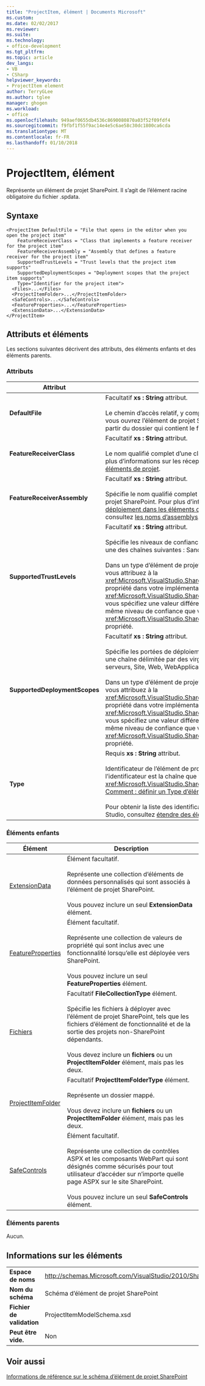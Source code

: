 ```yaml
---
title: "ProjectItem, élément | Documents Microsoft"
ms.custom: 
ms.date: 02/02/2017
ms.reviewer: 
ms.suite: 
ms.technology:
- office-development
ms.tgt_pltfrm: 
ms.topic: article
dev_langs:
- VB
- CSharp
helpviewer_keywords:
- ProjectItem element
author: TerryGLee
ms.author: tglee
manager: ghogen
ms.workload:
- office
ms.openlocfilehash: 949aef0655db4536c8690080870a03f52f09fdf4
ms.sourcegitcommit: f9fbf1f55f9ac14e4e5c6ae58c30dc1800ca6cda
ms.translationtype: MT
ms.contentlocale: fr-FR
ms.lasthandoff: 01/10/2018
---
```

# <a name="projectitem-element"></a>ProjectItem, élément
  Représente un élément de projet SharePoint. Il s’agit de l’élément racine obligatoire du fichier .spdata.  
  
## <a name="syntax"></a>Syntaxe  
  
```  
<ProjectItem DefaultFile = "File that opens in the editor when you open the project item"  
    FeatureReceiverClass = "Class that implements a feature receiver for the project item"  
    FeatureReceiverAssembly = "Assembly that defines a feature receiver for the project item"  
    SupportedTrustLevels = "Trust levels that the project item supports"  
    SupportedDeploymentScopes = "Deployment scopes that the project item supports"  
    Type="Identifier for the project item">  
  <Files>...</Files>  
  <ProjectItemFolder>...</ProjectItemFolder>  
  <SafeControls>...</SafeControls>  
  <FeatureProperties>...</FeatureProperties>  
  <ExtensionData>...</ExtensionData>  
</ProjectItem>  
```  
  
## <a name="attributes-and-elements"></a>Attributs et éléments  
 Les sections suivantes décrivent des attributs, des éléments enfants et des éléments parents.  
  
### <a name="attributes"></a>Attributs  
  
|Attribut|Description|  
|---------------|-----------------|  
|**DefaultFile**|Facultatif **xs : String** attribut.<br /><br /> Le chemin d’accès relatif, y compris le nom de fichier du fichier qui s’ouvre dans l’éditeur Visual Studio lorsque vous ouvrez l’élément de projet SharePoint dans **l’Explorateur de solutions**. Le chemin d’accès est relatif à partir du dossier qui contient le fichier .spdata.|  
|**FeatureReceiverClass**|Facultatif **xs : String** attribut.<br /><br /> Le nom qualifié complet d’une classe de récepteur de fonctionnalité pour cet élément de projet SharePoint. Pour plus d’informations sur les récepteurs, consultez [fournissant l’empaquetage et du déploiement dans les éléments de projet](../sharepoint/providing-packaging-and-deployment-information-in-project-items.md).|  
|**FeatureReceiverAssembly**|Facultatif **xs : String** attribut.<br /><br /> Spécifie le nom qualifié complet d’un assembly qui définit un récepteur de fonctionnalité pour cet élément de projet SharePoint. Pour plus d’informations sur les récepteurs, consultez [fournissant l’empaquetage et du déploiement dans les éléments de projet](../sharepoint/providing-packaging-and-deployment-information-in-project-items.md). Pour plus d’informations sur les noms d’assembly qualifié complet, consultez [les noms d’assemblys](/dotnet/framework/app-domains/assembly-names).|  
|**SupportedTrustLevels**|Facultatif **xs : String** attribut.<br /><br /> Spécifie les niveaux de confiance prenant en charge cet élément de projet SharePoint. Cette valeur peut être une des chaînes suivantes : Sandboxed, FullTrust, ou l’ensemble. La valeur All spécifie Sandboxed et FullTrust.<br /><br /> Dans un type d’élément de projet SharePoint personnalisé, la valeur de cet attribut correspond à la valeur que vous attribuez à la <xref:Microsoft.VisualStudio.SharePoint.ISharePointProjectItemTypeDefinition.SupportedTrustLevels%2A> propriété dans votre implémentation de la <xref:Microsoft.VisualStudio.SharePoint.ISharePointProjectItemTypeProvider.InitializeType%2A> (méthode). Si vous spécifiez une valeur différente pour cet attribut, Visual Studio remplace la valeur afin qu’elle spécifie le même niveau de confiance que vous spécifiez dans le <xref:Microsoft.VisualStudio.SharePoint.ISharePointProjectItemTypeDefinition.SupportedTrustLevels%2A> propriété.|  
|**SupportedDeploymentScopes**|Facultatif **xs : String** attribut.<br /><br /> Spécifie les portées de déploiement qui prend en charge par cet élément de projet SharePoint. Cette valeur est une chaîne délimitée par des virgules qui se compose d’un ou plusieurs des chaînes suivantes : batterie de serveurs, Site, Web, WebApplication ou Package. Par exemple, « Web, Site ».<br /><br /> Dans un type d’élément de projet SharePoint personnalisé, la valeur de cet attribut correspond à la valeur que vous attribuez à la <xref:Microsoft.VisualStudio.SharePoint.ISharePointProjectItemTypeDefinition.SupportedDeploymentScopes%2A> propriété dans votre implémentation de la <xref:Microsoft.VisualStudio.SharePoint.ISharePointProjectItemTypeProvider.InitializeType%2A> (méthode). Si vous spécifiez une valeur différente pour cet attribut, Visual Studio remplace la valeur afin qu’elle spécifie le même niveau de confiance que vous spécifiez dans le <xref:Microsoft.VisualStudio.SharePoint.ISharePointProjectItemTypeDefinition.SupportedDeploymentScopes%2A> propriété.|  
|**Type**|Requis **xs : String** attribut.<br /><br /> Identificateur de l’élément de projet SharePoint. Dans un type d’élément de projet SharePoint personnalisé, l’identificateur est la chaîne que vous passez à le <xref:Microsoft.VisualStudio.SharePoint.SharePointProjectItemTypeAttribute>. Pour plus d’informations, consultez [Comment : définir un Type d’élément de projet SharePoint](../sharepoint/how-to-define-a-sharepoint-project-item-type.md).<br /><br /> Pour obtenir la liste des identificateurs pour les éléments de projet SharePoint intégrés inclus avec Visual Studio, consultez [étendre des éléments de projet SharePoint](../sharepoint/extending-sharepoint-project-items.md).|  
  
### <a name="child-elements"></a>Éléments enfants  
  
|Élément|Description|  
|-------------|-----------------|  
|[ExtensionData](../sharepoint/extensiondata-element.md)|Élément facultatif.<br /><br /> Représente une collection d’éléments de données personnalisés qui sont associés à l’élément de projet SharePoint.<br /><br /> Vous pouvez inclure un seul **ExtensionData** élément.|  
|[FeatureProperties](../sharepoint/featureproperties-element.md)|Élément facultatif.<br /><br /> Représente une collection de valeurs de propriété qui sont inclus avec une fonctionnalité lorsqu’elle est déployée vers SharePoint.<br /><br /> Vous pouvez inclure un seul **FeatureProperties** élément.|  
|[Fichiers](../sharepoint/files-element.md)|Facultatif **FileCollectionType** élément.<br /><br /> Spécifie les fichiers à déployer avec l’élément de projet SharePoint, tels que les fichiers d’élément de fonctionnalité et de la sortie des projets non-SharePoint dépendants.<br /><br /> Vous devez inclure un **fichiers** ou un **ProjectItemFolder** élément, mais pas les deux.|  
|[ProjectItemFolder](../sharepoint/projectitemfolder-element.md)|Facultatif **ProjectItemFolderType** élément.<br /><br /> Représente un dossier mappé.<br /><br /> Vous devez inclure un **fichiers** ou un **ProjectItemFolder** élément, mais pas les deux.|  
|[SafeControls](../sharepoint/safecontrols-element.md)|Élément facultatif.<br /><br /> Représente une collection de contrôles ASPX et les composants WebPart qui sont désignés comme sécurisés pour tout utilisateur d’accéder sur n’importe quelle page ASPX sur le site SharePoint.<br /><br /> Vous pouvez inclure un seul **SafeControls** élément.|  
  
### <a name="parent-elements"></a>Éléments parents  
 Aucun.  
  
## <a name="element-information"></a>Informations sur les éléments  
  
|||  
|-|-|  
|**Espace de noms**|http://schemas.Microsoft.com/VisualStudio/2010/SharePointTools/SharePointProjectItemModel|  
|**Nom du schéma**|Schéma d’élément de projet SharePoint|  
|**Fichier de validation**|ProjectItemModelSchema.xsd|  
|**Peut être vide.**|Non|  
  
## <a name="see-also"></a>Voir aussi  
 [Informations de référence sur le schéma d’élément de projet SharePoint](../sharepoint/sharepoint-project-item-schema-reference.md)  
  
  